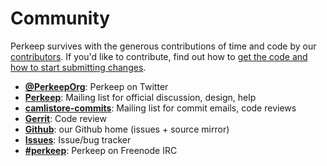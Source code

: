 # Community

Perkeep survives with the generous contributions of time and code by
our [contributors](/contributors). If you'd like to contribute, find out
how to [get the code and how to start submitting changes](/code).

-   [**@PerkeepOrg**](https://twitter.com/PerkeepOrg): Perkeep on
    Twitter
-   [**Perkeep**](https://groups.google.com/group/perkeep):
    Mailing list for official discussion, design, help
-   [**camlistore-commits**](https://groups.google.com/group/camlistore-commits):
    Mailing list for commit emails, code reviews
-   [**Gerrit**](https://camlistore-review.googlesource.com/): Code
    review
-   [**Github**](https://github.com/perkeep/perkeep): our Github
    home (issues + source mirror)
-   [**Issues**](https://github.com/perkeep/perkeep/issues):
    Issue/bug tracker
-   [**\#perkeep**](irc://chat.freenode.net/#perkeep): Perkeep
    on Freenode IRC
